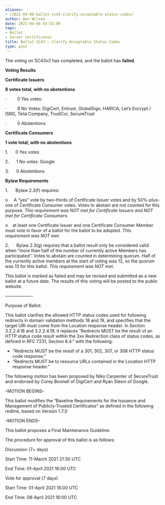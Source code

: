 ```yaml
---
aliases:
- /2021-04-08-ballot-sc43-clarify-acceptable-status-codes/
author: Ben Wilson
date: 2021-04-08 03:53:00
tags:
- Ballot
- Server Certificates
title: Ballot SC43 – Clarify Acceptable Status Codes
type: post
---
```


The voting on SC43v2 has completed, and the ballot has **failed**.

**Voting Results**

**Certificate Issuers**

**8 votes total, with no abstentions**

·         0 Yes votes:

·         8 No Votes: DigiCert, Entrust, GlobalSign, HARICA, Let’s Encrypt / ISRG, Telia Company, TrustCor, SecureTrust

·         0 Abstentions

**Certificate Consumers**

**1 vote total, with no abstentions**

1.      0 Yes votes

2.      1 No votes: Google

3.      0 Abstentions

**Bylaw Requirements**

1.      Bylaw 2.3(f) requires:

o     A “yes” vote by two-thirds of Certificate Issuer votes and by 50%-plus-one of Certificate Consumer votes. Votes to abstain are not counted for this purpose.
_This requirement was NOT met for Certificate Issuers and NOT met for Certificate Consumers_.

o    at least one Certificate Issuer and one Certificate Consumer Member must vote in favor of a ballot for the ballot to be adopted.
_This requirement was NOT met_.

2.      Bylaw 2.3(g) requires that a ballot result only be considered valid when “more than half of the number of currently active Members has participated”. Votes to abstain are counted in determining quorum. Half of the currently active members at the start of voting was 12, so the quorum was 13 for this ballot.
_This requirement was NOT met._

This ballot is marked as failed and may be revised and submitted as a new ballot at a future date. The results of this voting will be posted to the public website.

——————-

Purpose of Ballot:

This ballot clarifies the allowed HTTP status codes used for following redirects in domain validation methods 18 and 19, and specifies that the target URI must come from the Location response header. In Section 3.2.2.4.18 and 3.2.2.4.19, it replaces “Redirects MUST be the result of an HTTP status code result within the 3xx Redirection class of status codes, as defined in RFC 7231, Section 6.4.” with the following:

- “Redirects MUST be the result of a 301, 302, 307, or 308 HTTP status code response.”
- “Redirects MUST be to resource URLs contained in the Location HTTP response header.”

The following motion has been proposed by Niko Carpenter of SecureTrust and endorsed by Corey Bonnell of DigiCert and Ryan Sleevi of Google.

–MOTION BEGINS–

This ballot modifies the “Baseline Requirements for the Issuance and Management of Publicly-Trusted Certificates” as defined in the following redline, based on Version 1.7.3:

–MOTION ENDS–

This ballot proposes a Final Maintenance Guideline.

The procedure for approval of this ballot is as follows:

Discussion (7+ days)

Start Time: 11-March 2021 21:30 UTC

End Time: 01-April 2021 16:00 UTC

Vote for approval (7 days)

Start Time: 01-April 2021 16:00 UTC

End Time: 08-April 2021 16:00 UTC